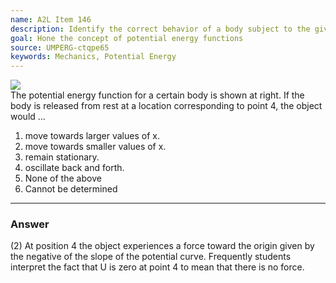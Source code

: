 ```yaml
---
name: A2L Item 146
description: Identify the correct behavior of a body subject to the given potential energy function.
goal: Hone the concept of potential energy functions
source: UMPERG-ctqpe65
keywords: Mechanics, Potential Energy
---
```


<div class="img-rightr"><img src="/files/Item146_fig1.gif" /></div> The
potential energy function for a certain body is shown at right.  If the
body is released from rest at a location corresponding to  point 4, the
object  would ...

1. move towards larger values of x.
2. move towards smaller values of x.
3. remain stationary.
4. oscillate back and forth.
5. None of the above
6. Cannot be determined


<hr/>

### Answer 

(2) At position 4 the object experiences a force toward the
origin given by the negative of the slope of the potential curve.
Frequently students interpret the fact that U is zero at point 4 to mean
that there is no force.
